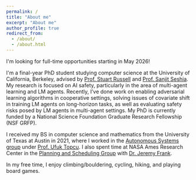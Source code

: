 ```yaml
---
permalink: /
title: "About me"
excerpt: "About me"
author_profile: true
redirect_from: 
  - /about/
  - /about.html
---
```

I'm looking for full-time opportunities starting in May 2026!

I'm a final-year PhD student studying computer science at the University of California, Berkeley, advised by [Prof. Stuart Russell](https://people.eecs.berkeley.edu/~russell/) and [Prof. Sanjit Seshia](https://people.eecs.berkeley.edu/~russell/). My research is focused on AI safety, particularly in the area of multi-agent learning and LM agents. Recently, I’ve done work on enabling adversarial learning algorithms in cooperative settings, solving issues of covariate shift in training LM agents on long-horizon tasks, as well as evaluating safety risks posed by LM agents in multi-agent settings. My PhD is currently funded by a National Science Foundation Graduate Research Fellowship (NSF GRFP).

I received my BS in computer science and mathematics from the University of Texas at Austin in 2021, where I worked in the [Autonomous Systems group](https://u-t-autonomous.github.io/) under [Prof. Ufuk Topcu](https://www.ae.utexas.edu/people/faculty/faculty-directory/topcu). I also spent time at NASA Ames Research Center in the [Planning and Scheduling Group](https://www.nasa.gov/content/planning-scheduling) with [Dr. Jeremy Frank](https://www.nasa.gov/content/jeremy-frank).

In my free time, I enjoy climbing/bouldering, cycling, hiking, and playing board games.
